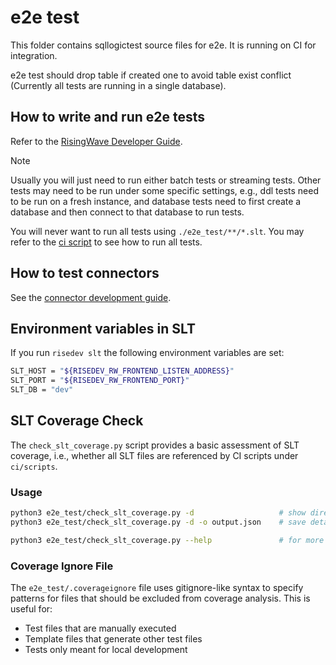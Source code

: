 # e2e test

This folder contains sqllogictest source files for e2e. It is running on CI for integration.

e2e test should drop table if created one to avoid table exist conflict (Currently all tests are running in a single database).

## How to write and run e2e tests

Refer to the [RisingWave Developer Guide](https://risingwavelabs.github.io/risingwave/tests/intro.html#end-to-end-tests).

> [!NOTE]
>
> Usually you will just need to run either batch tests or streaming tests. Other tests may need to be run under some specific settings, e.g., ddl tests need to be run on a fresh instance, and database tests need to first create a database and then connect to that database to run tests.
>
> You will never want to run all tests using `./e2e_test/**/*.slt`. You may refer to the [ci script](../ci/scripts/e2e-test-parallel.sh) to see how to run all tests.

## How to test connectors

See the [connector development guide](http://risingwavelabs.github.io/risingwave/connector/intro.html#end-to-end-tests).


## Environment variables in SLT

If you run `risedev slt` the following environment variables are set:

```sh
SLT_HOST = "${RISEDEV_RW_FRONTEND_LISTEN_ADDRESS}"
SLT_PORT = "${RISEDEV_RW_FRONTEND_PORT}"
SLT_DB = "dev"
```

## SLT Coverage Check

The `check_slt_coverage.py` script provides a basic assessment of SLT coverage, i.e., whether all SLT files are referenced by CI scripts under `ci/scripts`.

### Usage

```bash
python3 e2e_test/check_slt_coverage.py -d                   # show directory-level analysis
python3 e2e_test/check_slt_coverage.py -d -o output.json    # save detailed results to file

python3 e2e_test/check_slt_coverage.py --help               # for more options
```

### Coverage Ignore File

The `e2e_test/.coverageignore` file uses gitignore-like syntax to specify patterns for files that should be excluded from coverage analysis. This is useful for:

- Test files that are manually executed
- Template files that generate other test files
- Tests only meant for local development